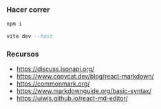 ### Hacer correr

```hs
npm i
```
```hs
vite dev --host
```

### Recursos

* https://discuss.jsonapi.org/
* https://www.copycat.dev/blog/react-markdown/
* https://commonmark.org/
* https://www.markdownguide.org/basic-syntax/
* https://uiwjs.github.io/react-md-editor/
